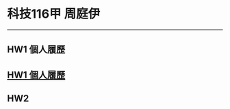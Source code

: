 科技116甲 周庭伊
===
***
HW1 個人履歷
---
[HW1 個人履歷](https://teyycu12.github.io/choutingyi/ "游標顯示")
---
HW2
---

